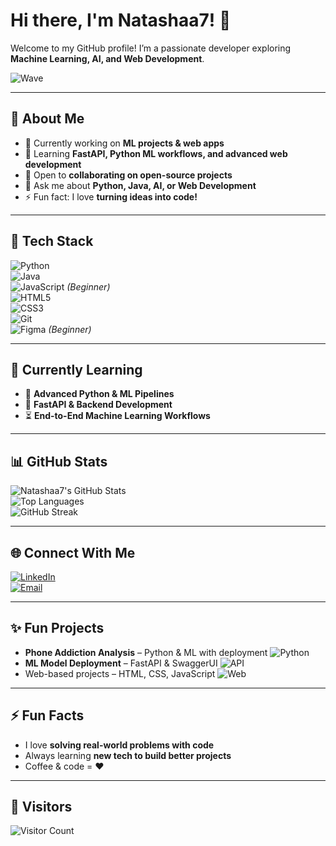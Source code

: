 # Hi there, I'm **Natashaa7!** 👋  

Welcome to my GitHub profile! I’m a passionate developer exploring **Machine Learning, AI, and Web Development**.  

![Wave](https://media.giphy.com/media/hvRJCLFzcasrR4ia7z/giphy.gif)

---

## 🚀 About Me
- 🔭 Currently working on **ML projects & web apps**  
- 🌱 Learning **FastAPI, Python ML workflows, and advanced web development**  
- 👯 Open to **collaborating on open-source projects**  
- 💬 Ask me about **Python, Java, AI, or Web Development**  
- ⚡ Fun fact: I love **turning ideas into code!**  

---

## 🧰 Tech Stack
![Python](https://img.shields.io/badge/-Python-3776AB?logo=python&logoColor=white)  
![Java](https://img.shields.io/badge/-Java-007396?logo=java&logoColor=white)  
![JavaScript](https://img.shields.io/badge/-JavaScript-F7DF1E?logo=javascript&logoColor=black) *(Beginner)*  
![HTML5](https://img.shields.io/badge/-HTML5-E34F26?logo=html5&logoColor=white)  
![CSS3](https://img.shields.io/badge/-CSS3-1572B6?logo=css3&logoColor=white)  
![Git](https://img.shields.io/badge/-Git-F05032?logo=git&logoColor=white)  
![Figma](https://img.shields.io/badge/-Figma-F24E1E?logo=figma&logoColor=white) *(Beginner)*  

---

## 🌱 Currently Learning
- 🐍 **Advanced Python & ML Pipelines**  
- 💨 **FastAPI & Backend Development**  
- ⏳ **End-to-End Machine Learning Workflows**  

---

## 📊 GitHub Stats
![Natashaa7's GitHub Stats](https://github-readme-stats.vercel.app/api?username=Natashaa7&show_icons=true&theme=radical)  
![Top Languages](https://github-readme-stats.vercel.app/api/top-langs/?username=Natashaa7&layout=compact&theme=radical)  
![GitHub Streak](https://github-readme-streak-stats.herokuapp.com/?user=Natashaa7&theme=radical)  

---

## 🌐 Connect With Me
[![LinkedIn](https://img.shields.io/badge/-LinkedIn-0A66C2?logo=linkedin&logoColor=white)](https://www.linkedin.com/in/natasha-babu-0718ab372/)  
[![Email](https://img.shields.io/badge/-Email-D14836?logo=gmail&logoColor=white)](mailto:natashashresthaaa@gmail.com)  

---

## ✨ Fun Projects
- **Phone Addiction Analysis** – Python & ML with deployment ![Python](https://media.giphy.com/media/3o6ZtaO9BZHcOjmErm/giphy.gif)  
- **ML Model Deployment** – FastAPI & SwaggerUI ![API](https://media.giphy.com/media/3ohc0X6yN0JEOa1qLq/giphy.gif)  
- Web-based projects – HTML, CSS, JavaScript ![Web](https://media.giphy.com/media/l0HlNQ03J5JxX6lva/giphy.gif)  

---

## ⚡ Fun Facts
- I love **solving real-world problems with code**  
- Always learning **new tech to build better projects**  
- Coffee & code = ❤️  

---

## 👀 Visitors
![Visitor Count](https://profile-counter.glitch.me/Natashaa7/count.svg)
